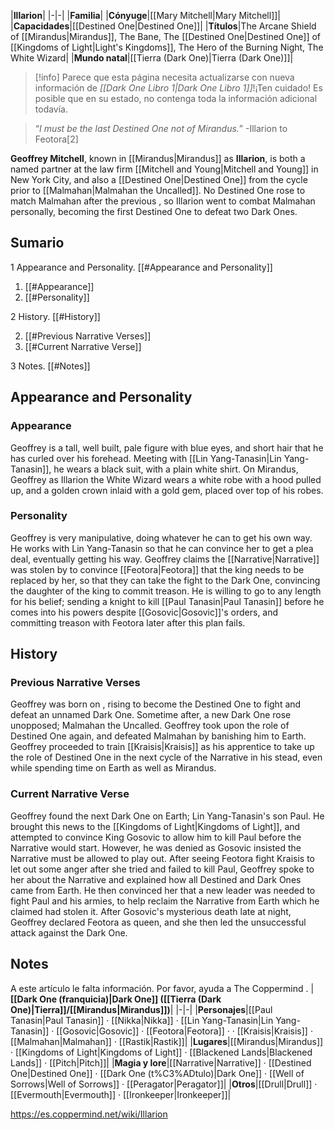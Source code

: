 |**Illarion**|
|-|-|
|**Familia**|
|**Cónyuge**|[[Mary Mitchell\|Mary Mitchell]]|
|**Capacidades**|[[Destined One\|Destined One]]|
|**Títulos**|The Arcane Shield of [[Mirandus\|Mirandus]], The  Bane, The [[Destined One\|Destined One]] of [[Kingdoms of Light\|Light's Kingdoms]], The Hero of the Burning Night, The White Wizard|
|**Mundo natal**|[[Tierra (Dark One)\|Tierra (Dark One)]]|

> [!info] Parece que esta página necesita actualizarse con nueva información de *[[Dark One Libro 1\|Dark One Libro 1]]*!¡Ten cuidado! Es posible que en su estado, no contenga toda la información adicional todavía.

>“*I must be the last Destined One not of Mirandus.*”
\-Illarion to Feotora[2]


**Geoffrey Mitchell**, known in [[Mirandus\|Mirandus]] as **Illarion**, is both a named partner at the law firm [[Mitchell and Young\|Mitchell and Young]] in New York City, and also a [[Destined One\|Destined One]] from the cycle prior to [[Malmahan\|Malmahan the Uncalled]]. No Destined One rose to match Malmahan after the previous , so Illarion went to combat Malmahan personally, becoming the first Destined One to defeat two Dark Ones.

## Sumario

1 Appearance and Personality. [[#Appearance and Personality]] 

1. [[#Appearance]] 
1. [[#Personality]] 


2 History. [[#History]] 

2. [[#Previous Narrative Verses]] 
2. [[#Current Narrative Verse]] 


3 Notes. [[#Notes]] 


## Appearance and Personality
### Appearance
Geoffrey is a tall, well built, pale figure with blue eyes, and short hair that he has curled over his forehead. Meeting with [[Lin Yang-Tanasin\|Lin Yang-Tanasin]], he wears a black suit, with a plain white shirt. On Mirandus, Geoffrey as Illarion the White Wizard wears a white robe with a hood pulled up, and a golden crown inlaid with a gold gem, placed over top of his robes.

### Personality
Geoffrey is very manipulative, doing whatever he can to get his own way. He works with Lin Yang-Tanasin so that he can convince her to get a plea deal, eventually getting his way. Geoffrey claims the [[Narrative\|Narrative]] was stolen by  to convince [[Feotora\|Feotora]] that the king needs to be replaced by her, so that they can take the fight to the Dark One, convincing the daughter of the king to commit treason.
He is willing to go to any length for his belief; sending a knight to kill [[Paul Tanasin\|Paul Tanasin]] before he comes into his powers despite [[Gosovic\|Gosovic]]'s orders, and committing treason with Feotora later after this plan fails.

## History
### Previous Narrative Verses
Geoffrey was born on , rising to become the Destined One to fight and defeat an unnamed Dark One. Sometime after, a new Dark One rose unopposed; Malmahan the Uncalled. Geoffrey took upon the role of Destined One again, and defeated Malmahan by banishing him to Earth. Geoffrey proceeded to train [[Kraisis\|Kraisis]] as his apprentice to take up the role of Destined One in the next cycle of the Narrative in his stead, even while spending time on Earth as well as Mirandus.

### Current Narrative Verse
Geoffrey found the next Dark One on Earth; Lin Yang-Tanasin's son Paul. He brought this news to the [[Kingdoms of Light\|Kingdoms of Light]], and attempted to convince King Gosovic to allow him to kill Paul before the Narrative would start. However, he was denied as Gosovic insisted the Narrative must be allowed to play out. After seeing Feotora fight Kraisis to let out some anger after she tried and failed to kill Paul, Geoffrey spoke to her about the Narrative and explained how all Destined and Dark Ones came from Earth. He then convinced her that a new leader was needed to fight Paul and his armies, to help reclaim the Narrative from Earth which he claimed had stolen it. After Gosovic's mysterious death late at night, Geoffrey declared Feotora as queen, and she then led the unsuccessful attack against the Dark One.

## Notes

A este artículo le falta información. Por favor, ayuda a The Coppermind .
|**[[Dark One (franquicia)\|Dark One]] ([[Tierra (Dark One)\|Tierra]]/[[Mirandus\|Mirandus]])**|
|-|-|
|**Personajes**|[[Paul Tanasin\|Paul Tanasin]] · [[Nikka\|Nikka]] · [[Lin Yang-Tanasin\|Lin Yang-Tanasin]] · [[Gosovic\|Gosovic]] · [[Feotora\|Feotora]] ·  · [[Kraisis\|Kraisis]] · [[Malmahan\|Malmahan]] · [[Rastik\|Rastik]]|
|**Lugares**|[[Mirandus\|Mirandus]] · [[Kingdoms of Light\|Kingdoms of Light]] · [[Blackened Lands\|Blackened Lands]] · [[Pitch\|Pitch]]|
|**Magia y lore**|[[Narrative\|Narrative]] · [[Destined One\|Destined One]] · [[Dark One (t%C3%ADtulo)\|Dark One]] · [[Well of Sorrows\|Well of Sorrows]] · [[Peragator\|Peragator]]|
|**Otros**|[[Drull\|Drull]] · [[Evermouth\|Evermouth]] · [[Ironkeeper\|Ironkeeper]]|



https://es.coppermind.net/wiki/Illarion